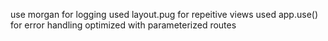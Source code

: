 use morgan for logging
used layout.pug for repeitive views
used app.use() for error handling
optimized with parameterized routes